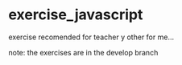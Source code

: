 # exercise_javascript
exercise recomended for teacher y other for me...


note: the exercises are in the develop branch
